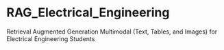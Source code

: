 # RAG_Electrical_Engineering
Retrieval Augmented Generation Multimodal (Text, Tables, and Images) for Electrical Engineering Students
